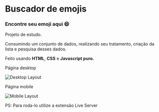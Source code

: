# Buscador de emojis

### Encontre seu emoji aqui 😄

Projeto de estudo. 

Consumindo um conjunto de dados, realizando seu tratamento, criação da lista e pesquisa desses dados.

Feito usando **HTML**, **CSS** e **Javascript puro.** 

Página desktop

![Desktop Layout](desktop-layout.gif)

Página mobile

![Mobile Layout](mobile-layout.jpeg)

PS: Para roda-lo utilize a extensão Live Server